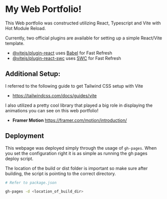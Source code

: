 # My Web Portfolio!

This Web portfolio was constructed utilizing React, Typescript and Vite with Hot Module Reload.

Currently, two official plugins are available for setting up a simple React/Vite template.
- [@vitejs/plugin-react](https://github.com/vitejs/vite-plugin-react/blob/main/packages/plugin-react/README.md) uses [Babel](https://babeljs.io/) for Fast Refresh
- [@vitejs/plugin-react-swc](https://github.com/vitejs/vite-plugin-react-swc) uses [SWC](https://swc.rs/) for Fast Refresh


## Additional Setup:

I referred to the following guide to get Tailwind CSS setup with Vite
- https://tailwindcss.com/docs/guides/vite

I also utilized a pretty cool library that played a big role in displaying the animations you can see on this web portfolio!
- **Framer Motion** https://framer.com/motion/introduction/

## Deployment

This webpage was deployed simply through the usage of `gh-pages`.
When you set the configuration right it is as simple as running the gh pages deploy script.

The location of the build or dist folder is important so make sure after building, the script is pointing to the correct directory.

```bash
# Refer to package.json

gh-pages -d <location_of_build_dir>
```

